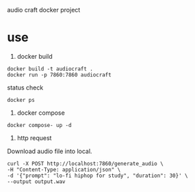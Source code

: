 audio craft docker project

# use
1. docker build
```
docker build -t audiocraft .
docker run -p 7860:7860 audiocraft
```

status check
```
docker ps
```

1. docker compose
```
docker compose- up -d
```

1. http request

Download audio file into local.
```
curl -X POST http://localhost:7860/generate_audio \
-H "Content-Type: application/json" \
-d '{"prompt": "lo-fi hiphop for study", "duration": 30}' \
--output output.wav
```